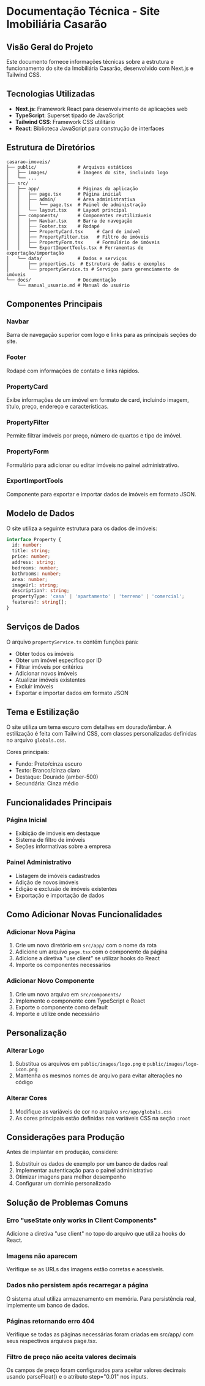 # Documentação Técnica - Site Imobiliária Casarão

## Visão Geral do Projeto

Este documento fornece informações técnicas sobre a estrutura e funcionamento do site da Imobiliária Casarão, desenvolvido com Next.js e Tailwind CSS.

## Tecnologias Utilizadas

- **Next.js**: Framework React para desenvolvimento de aplicações web
- **TypeScript**: Superset tipado de JavaScript
- **Tailwind CSS**: Framework CSS utilitário
- **React**: Biblioteca JavaScript para construção de interfaces

## Estrutura de Diretórios

```
casarao-imoveis/
├── public/               # Arquivos estáticos
│   ├── images/           # Imagens do site, incluindo logo
│   └── ...
├── src/
│   ├── app/              # Páginas da aplicação
│   │   ├── page.tsx      # Página inicial
│   │   ├── admin/        # Área administrativa
│   │   │   └── page.tsx  # Painel de administração
│   │   └── layout.tsx    # Layout principal
│   ├── components/       # Componentes reutilizáveis
│   │   ├── Navbar.tsx    # Barra de navegação
│   │   ├── Footer.tsx    # Rodapé
│   │   ├── PropertyCard.tsx     # Card de imóvel
│   │   ├── PropertyFilter.tsx   # Filtro de imóveis
│   │   ├── PropertyForm.tsx     # Formulário de imóveis
│   │   └── ExportImportTools.tsx # Ferramentas de exportação/importação
│   └── data/             # Dados e serviços
│       ├── properties.ts  # Estrutura de dados e exemplos
│       └── propertyService.ts # Serviços para gerenciamento de imóveis
└── docs/                 # Documentação
    └── manual_usuario.md # Manual do usuário
```

## Componentes Principais

### Navbar
Barra de navegação superior com logo e links para as principais seções do site.

### Footer
Rodapé com informações de contato e links rápidos.

### PropertyCard
Exibe informações de um imóvel em formato de card, incluindo imagem, título, preço, endereço e características.

### PropertyFilter
Permite filtrar imóveis por preço, número de quartos e tipo de imóvel.

### PropertyForm
Formulário para adicionar ou editar imóveis no painel administrativo.

### ExportImportTools
Componente para exportar e importar dados de imóveis em formato JSON.

## Modelo de Dados

O site utiliza a seguinte estrutura para os dados de imóveis:

```typescript
interface Property {
  id: number;
  title: string;
  price: number;
  address: string;
  bedrooms: number;
  bathrooms: number;
  area: number;
  imageUrl: string;
  description?: string;
  propertyType: 'casa' | 'apartamento' | 'terreno' | 'comercial';
  features?: string[];
}
```

## Serviços de Dados

O arquivo `propertyService.ts` contém funções para:

- Obter todos os imóveis
- Obter um imóvel específico por ID
- Filtrar imóveis por critérios
- Adicionar novos imóveis
- Atualizar imóveis existentes
- Excluir imóveis
- Exportar e importar dados em formato JSON

## Tema e Estilização

O site utiliza um tema escuro com detalhes em dourado/âmbar. A estilização é feita com Tailwind CSS, com classes personalizadas definidas no arquivo `globals.css`.

Cores principais:
- Fundo: Preto/cinza escuro
- Texto: Branco/cinza claro
- Destaque: Dourado (amber-500)
- Secundária: Cinza médio

## Funcionalidades Principais

### Página Inicial
- Exibição de imóveis em destaque
- Sistema de filtro de imóveis
- Seções informativas sobre a empresa

### Painel Administrativo
- Listagem de imóveis cadastrados
- Adição de novos imóveis
- Edição e exclusão de imóveis existentes
- Exportação e importação de dados

## Como Adicionar Novas Funcionalidades

### Adicionar Nova Página
1. Crie um novo diretório em `src/app/` com o nome da rota
2. Adicione um arquivo `page.tsx` com o componente da página
3. Adicione a diretiva "use client" se utilizar hooks do React
4. Importe os componentes necessários

### Adicionar Novo Componente
1. Crie um novo arquivo em `src/components/`
2. Implemente o componente com TypeScript e React
3. Exporte o componente como default
4. Importe e utilize onde necessário

## Personalização

### Alterar Logo
1. Substitua os arquivos em `public/images/logo.png` e `public/images/logo-icon.png`
2. Mantenha os mesmos nomes de arquivo para evitar alterações no código

### Alterar Cores
1. Modifique as variáveis de cor no arquivo `src/app/globals.css`
2. As cores principais estão definidas nas variáveis CSS na seção `:root`

## Considerações para Produção

Antes de implantar em produção, considere:

1. Substituir os dados de exemplo por um banco de dados real
2. Implementar autenticação para o painel administrativo
3. Otimizar imagens para melhor desempenho
4. Configurar um domínio personalizado

## Solução de Problemas Comuns

### Erro "useState only works in Client Components"
Adicione a diretiva "use client" no topo do arquivo que utiliza hooks do React.

### Imagens não aparecem
Verifique se as URLs das imagens estão corretas e acessíveis.

### Dados não persistem após recarregar a página
O sistema atual utiliza armazenamento em memória. Para persistência real, implemente um banco de dados.

### Páginas retornando erro 404
Verifique se todas as páginas necessárias foram criadas em src/app/ com seus respectivos arquivos page.tsx.

### Filtro de preço não aceita valores decimais
Os campos de preço foram configurados para aceitar valores decimais usando parseFloat() e o atributo step="0.01" nos inputs.
